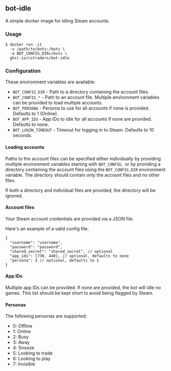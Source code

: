 ## bot-idle

A simple docker image for idling Steam accounts.

### Usage

```terminal
$ docker run -it
  -v /path/to/bots:/bots \
  -e BOT_CONFIG_DIR=/bots \
  ghcr.io/cstraders/bot-idle
```

### Configuration

These environment variables are available:

- `BOT_CONFIG_DIR` - Path to a directory containing the account files.
- `BOT_CONFIG_*` - Path to an account file. Multiple environment variables can be provided to load multiple accounts.
- `BOT_PERSONA` - Persona to use for all accounts if none is provided. Defaults to 1 (Online).
- `BOT_APP_IDS` - App IDs to idle for all accounts if none are provided. Defaults to none.
- `BOT_LOGIN_TIMEOUT` - Timeout for logging in to Steam. Defaults to 10 seconds.

#### Loading accounts

Paths to the account files can be specified either individually by providing multiple environment variables starting with `BOT_CONFIG_` or by providing a directory containing the account files using the `BOT_CONFIG_DIR` environment variable. The directory should contain only the account files and no other files.

If both a directory and individual files are provided, the directory will be ignored.

#### Account files

Your Steam account credentials are provided via a JSON file.

Here's an example of a valid config file:

```jsonc
{
  "username": "username",
  "password": "password",
  "shared_secret": "shared_secret", // optional
  "app_ids": [730, 440], // optional, defaults to none
  "persona": 3 // optional, defaults to 1
}
```

#### App IDs

Multiple app IDs can be provided. If none are provided, the bot will idle no games. This list should be kept short to avoid being flagged by Steam.

#### Personas

The following personas are supported:

- 0: Offline
- 1: Online
- 2: Busy
- 3: Away
- 4: Snooze
- 5: Looking to trade
- 6: Looking to play
- 7: Invisible
